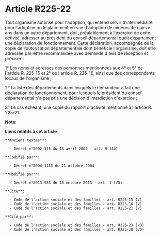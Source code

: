 # Article R225-22

Tout organisme autorisé pour l'adoption, qui entend servir d'intermédiaire pour l'adoption ou le placement en vue d'adoption
de mineurs de quinze ans dans un autre département, doit, préalablement à l'exercice de cette activité, adresser au président
du conseil départemental dudit département une déclaration de fonctionnement. Cette déclaration, accompagnée de la copie de
l'autorisation départementale dont bénéficie l'organisme, doit être adressée par lettre recommandée avec demande d'avis de
réception et préciser : 

1° Les noms et adresses des personnes mentionnées aux 4° et 5° de l'article R. 225-15 et 2° de l'article R. 225-16, ainsi que
des correspondants locaux de l'organisme ; 

2° La liste des départements dans lesquels le demandeur a fait une déclaration de fonctionnement, pour lesquels le président
du conseil départemental n'a pas pris une décision d'interdiction d'exercice ; 

3° Le cas échéant, une copie du rapport d'activité mentionné à l'article R. 225-21.

**Nota:**



**Liens relatifs à cet article**

	**Anciens textes**:

	  - Décret n°2002-575 du 18 avril 2002 - art. 9 (Ab)

	**Codifié par**:

	  - Décret n°2004-1136 du 21 octobre 2004

	**Modifié par**:

	  - Décret n°2013-938 du 18 octobre 2013 - art. 1 (VD)

	**Cite**:

	  - Code de l'action sociale et des familles - art. R225-15 (V)
	  - Code de l'action sociale et des familles - art. R225-16 (V)
	  - Code de l'action sociale et des familles - art. R225-21 (V)

	**Cité par**:

	  - Code de l'action sociale et des familles - art. R225-23 (VD)
	  - Code de l'action sociale et des familles - art. R225-38 (VD)
